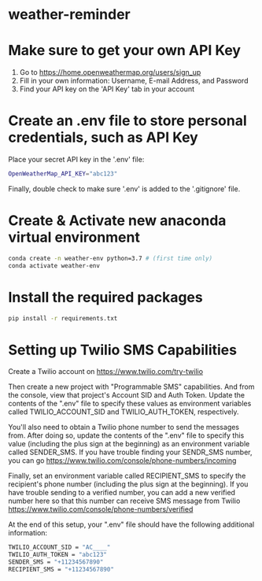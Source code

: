 # weather-reminder 

# Make sure to get your own API Key

1. Go to https://home.openweathermap.org/users/sign_up
2. Fill in your own information: Username, E-mail Address, and Password
3. Find your API key on the 'API Key' tab in your account


# Create an .env file to store personal credentials, such as API Key

Place your secret API key in the '.env' file:
```sh
OpenWeatherMap_API_KEY="abc123"
```

Finally, double check to make sure '.env' is added to the '.gitignore' file.


# Create & Activate new anaconda virtual environment
```sh
conda create -n weather-env python=3.7 # (first time only)
conda activate weather-env
```


# Install the required packages
```sh
pip install -r requirements.txt
```

# Setting up Twilio SMS Capabilities

Create a Twilio account on <https://www.twilio.com/try-twilio>

Then create a new project with "Programmable SMS" capabilities. And from the console, view that project's Account SID and Auth Token. Update the contents of the ".env" file to specify these values as environment variables called TWILIO_ACCOUNT_SID and TWILIO_AUTH_TOKEN, respectively.

You'll also need to obtain a Twilio phone number to send the messages from. After doing so, update the contents of the ".env" file to specify this value (including the plus sign at the beginning) as an environment variable called SENDER_SMS. If you have trouble finding your SENDR_SMS number, you can go <https://www.twilio.com/console/phone-numbers/incoming>

Finally, set an environment variable called RECIPIENT_SMS to specify the recipient's phone number (including the plus sign at the beginning). If you have trouble sending to a verified number, you can add a new verified number here so that this number can receive SMS message from Twilio <https://www.twilio.com/console/phone-numbers/verified>

At the end of this setup, your ".env" file should have the following additional information:
```sh
TWILIO_ACCOUNT_SID = "AC____"
TWILIO_AUTH_TOKEN = "abc123"
SENDER_SMS = "+11234567890"
RECIPIENT_SMS = "+11234567890"
```
